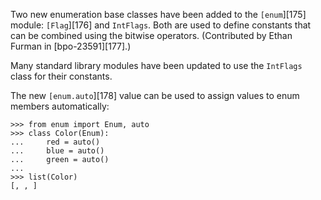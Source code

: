 Two new enumeration base classes have been added to the `[enum`][175] module: `[Flag`][176] and `IntFlags`. Both are used to define constants that can be combined using the bitwise operators. (Contributed by Ethan Furman in [bpo-23591][177].)

Many standard library modules have been updated to use the `IntFlags` class for their constants.

The new `[enum.auto`][178] value can be used to assign values to enum members automatically:
    
    
    >>> from enum import Enum, auto
    >>> class Color(Enum):
    ...     red = auto()
    ...     blue = auto()
    ...     green = auto()
    ...
    >>> list(Color)
    [, , ]
    
